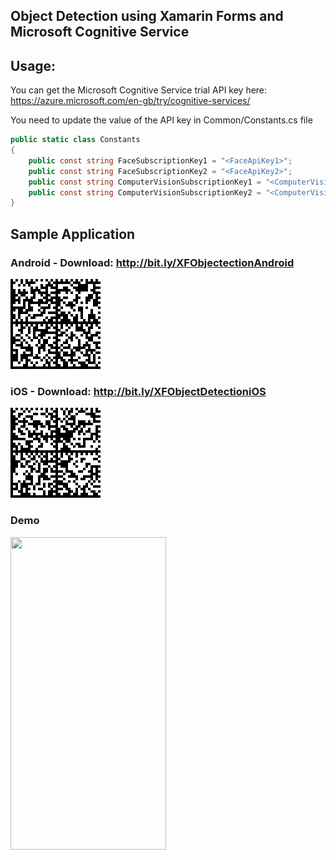 ##  Object Detection using Xamarin Forms and Microsoft Cognitive Service

## Usage:

You can get the Microsoft Cognitive Service trial API key here:
https://azure.microsoft.com/en-gb/try/cognitive-services/

You need to update the value of the API key in Common/Constants.cs file

```C#
public static class Constants
{
	public const string FaceSubscriptionKey1 = "<FaceApiKey1>";
	public const string FaceSubscriptionKey2 = "<FaceApiKey2>";
	public const string ComputerVisionSubscriptionKey1 = "<ComputerVisionApiKey1>";
	public const string ComputerVisionSubscriptionKey2 = "<ComputerVisionApiKey2>";
}
```

## Sample Application 

### Android - Download: http://bit.ly/XFObjectectionAndroid
![alt text](https://github.com/mecvillarina/XFObjectDetection/blob/master/Assets/QrCodeAndroid.gif)

### iOS - Download: http://bit.ly/XFObjectDetectioniOS
![alt text](https://github.com/mecvillarina/XFObjectDetection/blob/master/Assets/QRCodeiOS.gif)

### Demo
<img src="https://github.com/mecvillarina/XFObjectDetection/blob/master/Assets/Demo.gif" height="500" width="249">